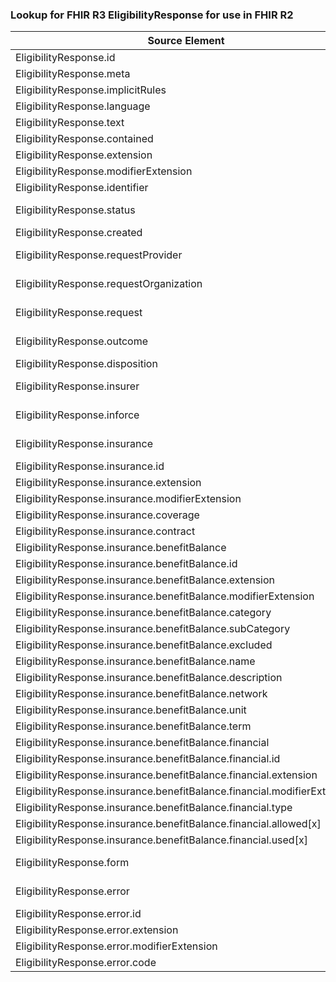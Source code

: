 ### Lookup for FHIR R3 EligibilityResponse for use in FHIR R2

| Source Element | Usage | Target |
| -------------- | ----- | ------ |
| EligibilityResponse.id | UseElementSameName | EligibilityResponse.id |
| EligibilityResponse.meta | UseElementSameName | EligibilityResponse.meta |
| EligibilityResponse.implicitRules | UseElementSameName | EligibilityResponse.implicitRules |
| EligibilityResponse.language | UseElementSameName | EligibilityResponse.language |
| EligibilityResponse.text | UseElementSameName | EligibilityResponse.text |
| EligibilityResponse.contained | UseElementSameName | EligibilityResponse.contained |
| EligibilityResponse.extension | UseElementSameName | EligibilityResponse.extension |
| EligibilityResponse.modifierExtension | UseElementSameName | EligibilityResponse.modifierExtension |
| EligibilityResponse.identifier | UseElementSameName | EligibilityResponse.identifier |
| EligibilityResponse.status | UseExtension | http://hl7.org/fhir/3.0/StructureDefinition/extension-EligibilityResponse.status |
| EligibilityResponse.created | UseElementSameName | EligibilityResponse.created |
| EligibilityResponse.requestProvider | UseExtension | http://hl7.org/fhir/3.0/StructureDefinition/extension-EligibilityResponse.requestProvider |
| EligibilityResponse.requestOrganization | UseExtension | http://hl7.org/fhir/3.0/StructureDefinition/extension-EligibilityResponse.requestOrganization |
| EligibilityResponse.request | UseExtension | http://hl7.org/fhir/3.0/StructureDefinition/extension-EligibilityResponse.request |
| EligibilityResponse.outcome | UseExtension | http://hl7.org/fhir/3.0/StructureDefinition/extension-EligibilityResponse.outcome |
| EligibilityResponse.disposition | UseElementSameName | EligibilityResponse.disposition |
| EligibilityResponse.insurer | UseExtension | http://hl7.org/fhir/3.0/StructureDefinition/extension-EligibilityResponse.insurer |
| EligibilityResponse.inforce | UseExtension | http://hl7.org/fhir/3.0/StructureDefinition/extension-EligibilityResponse.inforce |
| EligibilityResponse.insurance | UseExtension | http://hl7.org/fhir/3.0/StructureDefinition/extension-EligibilityResponse.insurance |
| EligibilityResponse.insurance.id | UseExtensionFromAncestor | - |
| EligibilityResponse.insurance.extension | UseExtensionFromAncestor | - |
| EligibilityResponse.insurance.modifierExtension | UseExtensionFromAncestor | - |
| EligibilityResponse.insurance.coverage | UseExtensionFromAncestor | - |
| EligibilityResponse.insurance.contract | UseExtensionFromAncestor | - |
| EligibilityResponse.insurance.benefitBalance | UseExtensionFromAncestor | - |
| EligibilityResponse.insurance.benefitBalance.id | UseExtensionFromAncestor | - |
| EligibilityResponse.insurance.benefitBalance.extension | UseExtensionFromAncestor | - |
| EligibilityResponse.insurance.benefitBalance.modifierExtension | UseExtensionFromAncestor | - |
| EligibilityResponse.insurance.benefitBalance.category | UseExtensionFromAncestor | - |
| EligibilityResponse.insurance.benefitBalance.subCategory | UseExtensionFromAncestor | - |
| EligibilityResponse.insurance.benefitBalance.excluded | UseExtensionFromAncestor | - |
| EligibilityResponse.insurance.benefitBalance.name | UseExtensionFromAncestor | - |
| EligibilityResponse.insurance.benefitBalance.description | UseExtensionFromAncestor | - |
| EligibilityResponse.insurance.benefitBalance.network | UseExtensionFromAncestor | - |
| EligibilityResponse.insurance.benefitBalance.unit | UseExtensionFromAncestor | - |
| EligibilityResponse.insurance.benefitBalance.term | UseExtensionFromAncestor | - |
| EligibilityResponse.insurance.benefitBalance.financial | UseExtensionFromAncestor | - |
| EligibilityResponse.insurance.benefitBalance.financial.id | UseExtensionFromAncestor | - |
| EligibilityResponse.insurance.benefitBalance.financial.extension | UseExtensionFromAncestor | - |
| EligibilityResponse.insurance.benefitBalance.financial.modifierExtension | UseExtensionFromAncestor | - |
| EligibilityResponse.insurance.benefitBalance.financial.type | UseExtensionFromAncestor | - |
| EligibilityResponse.insurance.benefitBalance.financial.allowed[x] | UseExtensionFromAncestor | - |
| EligibilityResponse.insurance.benefitBalance.financial.used[x] | UseExtensionFromAncestor | - |
| EligibilityResponse.form | UseExtension | http://hl7.org/fhir/3.0/StructureDefinition/extension-EligibilityResponse.form |
| EligibilityResponse.error | UseExtension | http://hl7.org/fhir/3.0/StructureDefinition/extension-EligibilityResponse.error |
| EligibilityResponse.error.id | UseExtensionFromAncestor | - |
| EligibilityResponse.error.extension | UseExtensionFromAncestor | - |
| EligibilityResponse.error.modifierExtension | UseExtensionFromAncestor | - |
| EligibilityResponse.error.code | UseExtensionFromAncestor | - |
